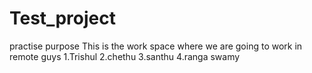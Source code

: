 # Test_project
practise purpose
This is the work space where we are going to work in remote guys
1.Trishul
2.chethu
3.santhu
4.ranga swamy
